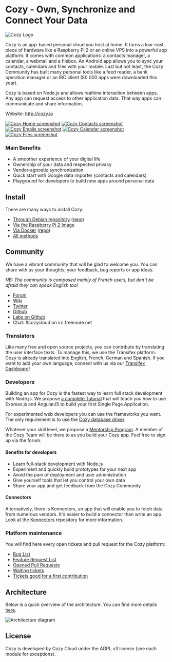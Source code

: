 # Cozy - Own, Synchronize and Connect Your Data

![Cozy Logo](https://raw.githubusercontent.com/cozy/cozy-setup/gh-pages/assets/images/happycloud.png)

Cozy is an app-based personal cloud you host at home. It turns a low-cost piece
of hardware like a Raspberry Pi 2 or an online VPS into a powerful app
platform. It comes with common applications: a contacts manager, a calendar, a
webmail and a filebox. An Android app allows you to sync your contacts,
calendars and files with your mobile. Last but not least, the Cozy Community
has built many personal tools like a feed reader, a bank operation
manager or an IRC client (80 000 apps were downloaded this year).

Cozy is based on Node.js and allows realtime interaction between apps. Any app
can request access to other application data. That way apps can communicate
and share information.

Website: http://cozy.io

[![Cozy Home screenshot](https://cozy.io/assets/press/screenshots/home_th.png)](https://cozy.io/assets/press/screenshots/home.png)
[![Cozy Contacts screenshot](https://cozy.io/assets/press/screenshots/contacts_th.png)](https://cozy.io/assets/press/screenshots/contacts.png)
[![Cozy Emails screenshot](https://cozy.io/assets/press/screenshots/emails_th.png)](https://cozy.io/assets/press/screenshots/emails.png)
[![Cozy Calendar screenshot](https://cozy.io/assets/press/screenshots/calendar_th.png)](https://cozy.io/assets/press/screenshots/calendar.png)
[![Cozy Files screenshot](https://cozy.io/assets/press/screenshots/files_th.png)](https://cozy.io/assets/press/screenshots/files.png)

### Main Benefits

* A smoother experience of your digital life
* Ownership of your data and respected privacy
* Vendor-agnostic synchronization
* Quick start with Google data importer (contacts and calendars)
* Playground for developers to build new apps around personal data


## Install

There are many ways to install Cozy:

* [Through Debian repository](https://cozy.io/en/host/install/install-on-debian.html) ([repo](https://github.com/cozy/cozy-debian))
* [Via the Raspberry Pi 2 Image](https://cozy.io/en/host/install/install-on-raspberry.html)
* [Via Docker](https://cozy.io/en/host/install/install-on-docker.html) ([repo](https://github.com/cozy-labs/cozy-docker))
* [All methods](https://cozy.io/en/)


## Community

We have a vibrant community that will be glad to welcome you. You can share
with us your thoughts, your feedback, bug reports or app ideas. 

*NB: The community is composed mainly of French users, but don't be afraid they
can speak English too!*

* [Forum](https://forum.cozy.io)
* [Wiki](https://github.com/cozy/cozy-setup/wiki)
* [Twitter](https://twitter.com/mycozycloud)
* [Github](https://github.com/cozy)
* [Labs on Github](https://github.com/cozy-labs)
* Chat: #cozycloud on irc.freenode.net


### Translators

Like many free and open source projects, you can contribute by translating 
the user interface texts. To manage this, we use the Transifex platform. Cozy
is already translated into English, French, German and Spanish. If you want to
add your own language, connect with us via our [Transifex
Dashboard](https://www.transifex.com/organization/cozy)!


### Developers

Building an app for Cozy is the fastest way to learn full stack development
with Node.js. We propose [a complete
Tutorial](http://cozy.io/en/hack/getting-started/) that will teach you how to
use Express.js and AngularJS to build your first Single Page Application.

For experimented web developers you can use the frameworks you want. The only
requirement is to use the [Cozy database driver](https://github.com/cozy/cozydb).

Whatever your skill level, we propose a [Mentorship Program](https://forum.cozy.io/t/mentorship-program/529). 
A member of the Cozy Team will be there to as you build your Cozy app. Feel free to sign up via the forum.


#### Benefits for developers

* Learn full-stack development with Node.js
* Experiment and quickly build prototypes for your next app
* Avoid the pain of deployment and user administration
* Give yourself tools that let you control your own data
* Share your app and get feedback from the Cozy Community


#### Connectors

Alternatively, there is Konnectors, an app that will enable you to fetch data from numerous vendors. 
It's easier to build a connector than write an app. Look at the
[Konnectors](https://github.com/cozy-labs/konnectors) repository for more
information.


### Platform maintenance

You will find here every open tickets and pull request for the Cozy platform:

* [Bug List](https://github.com/issues?q=is%3Aopen+is%3Aissue+user%3Acozy+label%3Abug+-repo%3Acozy%2Ftodos+-repo%3Acozy%2Fnotes+-repo%3Acozy%2Fcozy-editor+)
* [Feature Request List](https://github.com/issues?q=is%3Aopen+is%3Aissue+user%3Acozy+label%3Aenhancement+-repo%3Acozy%2Ftodos+-repo%3Acozy%2Fnotes+-repo%3Acozy%2Fcozy-editor+)
* [Opened Pull Requests](https://github.com/pulls?user=cozy)
* [Waiting tickets](https://github.com/issues?q=is%3Aopen+is%3Aissue+user%3Acozy+no%3Alabel+-repo%3Acozy%2Fcozy-guidelines)
* [Tickets good for a first contribution](https://github.com/issues?utf8=%E2%9C%93&q=is%3Aopen+is%3Aissue+user%3Acozy+label%3A%22Good+For+First+Contribution%22+-repo%3Acozy%2Ftodos+-repo%3Acozy%2Fnotes+-repo%3Acozy%2Fcozy-editor+)


## Architecture

Below is a quick overview of the architecture. You can find more details 
[here](https://cozy.io/en/hack/getting-started/architecture-overview.html).

![Architecture diagram](https://cozy.io/assets/images/architecture-overview.svg)


## License

Cozy is developed by Cozy Cloud under the AGPL v3 license (see each module for
exceptions).

